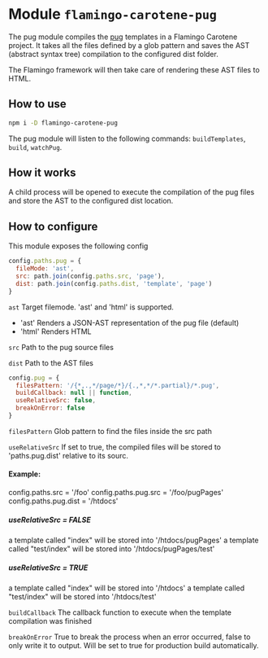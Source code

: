 # Module `flamingo-carotene-pug`

The pug module compiles the [pug](https://github.com/pugjs/pug) templates in a Flamingo Carotene project. It takes all
the files defined by a glob pattern and saves the AST (abstract syntax tree) compilation to the configured dist folder.

The Flamingo framework will then take care of rendering these AST files to HTML.

## How to use

```bash
npm i -D flamingo-carotene-pug
```

The pug module will listen to the following commands: `buildTemplates`, `build`, `watchPug`.

## How it works

A child process will be opened to execute the compilation of the pug files and store the AST to the configured dist
location.

## How to configure

This module exposes the following config
```js
config.paths.pug = {
  fileMode: 'ast',
  src: path.join(config.paths.src, 'page'),
  dist: path.join(config.paths.dist, 'template', 'page')
}
```
`ast` Target filemode. 'ast' and 'html' is supported.
- 'ast' Renders a JSON-AST representation of the pug file (default)
- 'html' Renders HTML 

`src` Path to the pug source files

`dist` Path to the AST files

```js
config.pug = {
  filesPattern: '/{*,.,*/page/*}/{.,*,*/*.partial}/*.pug',
  buildCallback: null || function,
  useRelativeSrc: false,
  breakOnError: false
}
```

`filesPattern` Glob pattern to find the files inside the src path

`useRelativeSrc` If set to true, the compiled files will be stored to 'paths.pug.dist' relative to its sourc.
#### Example:
config.paths.src = '/foo'
config.paths.pug.src = '/foo/pugPages'
config.paths.pug.dist = '/htdocs'

##### useRelativeSrc = FALSE
a template called "index" will be stored into '/htdocs/pugPages'
a template called "test/index" will be stored into '/htdocs/pugPages/test'

##### useRelativeSrc = TRUE
a template called "index" will be stored into '/htdocs'
a template called "test/index" will be stored into '/htdocs/test'

`buildCallback` The callback function to execute when the template compilation was finished

`breakOnError` True to break the process when an error occurred, false to only write it to output. Will be set to true
for production build automatically.

